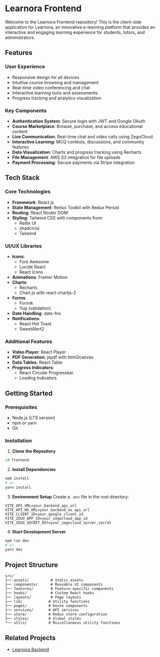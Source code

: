 # Learnora Frontend

Welcome to the Learnora Frontend repository! This is the client-side application for Learnora, an innovative e-learning platform that provides an interactive and engaging learning experience for students, tutors, and administrators.

## Features

### User Experience
- Responsive design for all devices
- Intuitive course browsing and management
- Real-time video conferencing and chat
- Interactive learning tools and assessments
- Progress tracking and analytics visualization

### Key Components
- **Authentication System**: Secure login with JWT and Google OAuth
- **Course Marketplace**: Browse, purchase, and access educational content
- **Live Communication**: Real-time chat and video calls using ZegoCloud
- **Interactive Learning**: MCQ contests, discussions, and community features
- **Data Visualization**: Charts and progress tracking using Recharts
- **File Management**: AWS S3 integration for file uploads
- **Payment Processing**: Secure payments via Stripe integration

## Tech Stack

### Core Technologies
- **Framework**: React.js
- **State Management**: Redux Toolkit with Redux Persist
- **Routing**: React Router DOM
- **Styling**: Tailwind CSS with components from:
  - Radix UI
  - shadcn/ui
  - Tailwind 

### UI/UX Libraries
- **Icons**: 
  - Font Awesome
  - Lucide React
  - React Icons
- **Animations**: Framer Motion
- **Charts**: 
  - Recharts
  - Chart.js with react-chartjs-2
- **Forms**: 
  - Formik
  - Yup (validation)
- **Date Handling**: date-fns
- **Notifications**: 
  - React Hot Toast
  - SweetAlert2

### Additional Features
- **Video Player**: React Player
- **PDF Generation**: jspdf with html2canvas
- **Data Tables**: React Table
- **Progress Indicators**: 
  - React Circular Progressbar
  - Loading Indicators

## Getting Started

### Prerequisites
- Node.js (LTS version)
- npm or yarn
- Git

### Installation

1. **Clone the Repository**
```bash
cd frontend
```

2. **Install Dependencies**
```bash
npm install
# or
yarn install
```

3. **Environment Setup**
Create a `.env` file in the root directory:
```env
VITE_API_URL=your_backend_api_url
VITE_API_WS_URL=your_backend_ws_api_url
VITE_CLIENT_ID=your_google_client_id
VITE_ZEGO_APP_ID=your_zegocloud_app_id
VITE_ZEGO_SECRET_KEY=your_zegocloud_server_secret
```

4. **Start Development Server**
```bash
npm run dev
# or
yarn dev
```

## Project Structure
```
src/
├── assets/          # Static assets
├── components/      # Reusable UI components
├── features/        # Feature-specific components
├── hooks/           # Custom React hooks
├── layouts/         # Page layouts
├── lib/            # Utility functions
├── pages/          # Route components
├── services/       # API services
├── store/          # Redux store configuration
├── styles/         # Global styles
└── utils/          # Miscellaneous utility functions

```

## Related Projects

- [Learnora Backend](https://github.com/danish-kv/learnora-backend)
